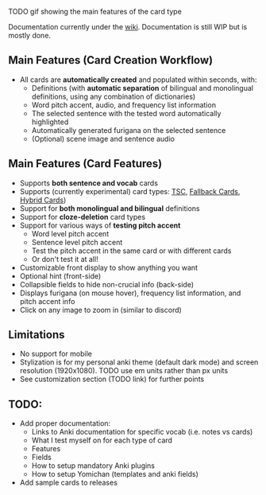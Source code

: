 
TODO gif showing the main features of the card type

Documentation currently under the [wiki](https://github.com/Aquafina-water-bottle/jp-mining-note/wiki).
Documentation is still WIP but is mostly done.

## Main Features (Card Creation Workflow)
* All cards are **automatically created** and populated within seconds, with:
   * Definitions (with **automatic separation** of bilingual and monolingual definitions, using any combination of dictionaries)
   * Word pitch accent, audio, and frequency list information
   * The selected sentence with the tested word automatically highlighted
   * Automatically generated furigana on the selected sentence
   * (Optional) scene image and sentence audio

## Main Features (Card Features)
* Supports **both sentence and vocab** cards
* Supports (currently experimental) card types:
  [TSC](https://tatsumoto.neocities.org/blog/discussing-various-card-templates.html#targeted-sentence-cards-or-mpvacious-cards),
  [Fallback Cards](https://tatsumoto.neocities.org/blog/discussing-various-card-templates.html#fallback-cards),
  [Hybrid Cards](https://github.com/Aquafina-water-bottle/jp-mining-note/wiki/Experimental#hybrid-vocab-card))
* Support for **both monolingual and bilingual** definitions
* Support for **cloze-deletion** card types
* Support for various ways of **testing pitch accent**
   * Word level pitch accent
   * Sentence level pitch accent
   * Test the pitch accent in the same card or with different cards
   * Or don't test it at all!
* Customizable front display to show anything you want
* Optional hint (front-side)
* Collapsible fields to hide non-crucial info (back-side)
* Displays furigana (on mouse hover), frequency list information, and pitch accent info
* Click on any image to zoom in (similar to discord)

## Limitations
* No support for mobile
* Stylization is for my personal anki theme (default dark mode) and screen resolution (1920x1080). TODO use em units rather than px units
* See customization section (TODO link) for further points


## TODO:
* Add proper documentation:
  * Links to Anki documentation for specific vocab (i.e. notes vs cards)
  * What I test myself on for each type of card
  * Features
  * Fields
  * How to setup mandatory Anki plugins
  * How to setup Yomichan (templates and anki fields)
* Add sample cards to releases



